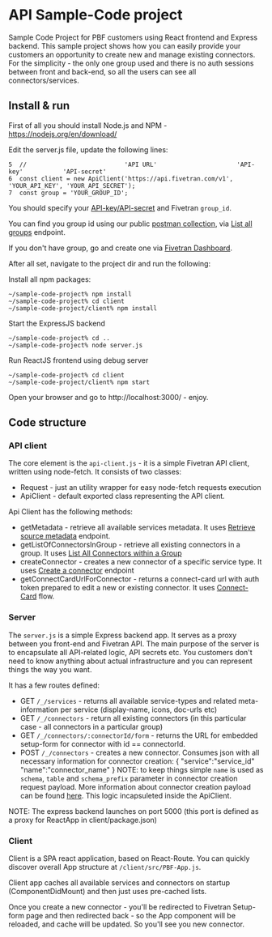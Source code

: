 # API Sample-Code project
Sample Code Project for PBF customers using React frontend and Express backend.
This sample project shows how you can easily provide your customers an opportunity to create new and manage existing connectors.
For the simplicity - the only one group used and there is no auth sessions between front and back-end, so all the users can see all connectors/services.

## Install & run
First of all you should install Node.js and NPM - https://nodejs.org/en/download/

Edit the server.js file, update the following lines:

```
5  //                           'API URL'                      'API-key'           'API-secret'
6  const client = new ApiClient('https://api.fivetran.com/v1', 'YOUR_API_KEY', 'YOUR_API_SECRET');
7  const group = 'YOUR_GROUP_ID';
```
You should specify your [API-key/API-secret](https://fivetran.com/docs/rest-api/getting-started) and Fivetran `group_id`. 

You can find you group id using our public [postman collection](https://fivetran.com/docs/rest-api/getting-started#postmancollection), via [List all groups](https://fivetran.com/docs/rest-api/groups#listallgroups) endpoint. 

If you don't have group, go and create one via [Fivetran Dashboard](https://fivetran.com/account).


After all set, navigate to the project dir and run the following:

Install all npm packages:
```
~/sample-code-project% npm install 
~/sample-code-project% cd client
~/sample-code-project/client% npm install
```

Start the ExpressJS backend
```
~/sample-code-project% cd ..
~/sample-code-project% node server.js
```

Run ReactJS frontend using debug server 
```
~/sample-code-project% cd client
~/sample-code-project/client% npm start
```

Open your browser and go to http://localhost:3000/ - enjoy.

## Code structure

### API client

The core element is the `api-client.js` - it is a simple Fivetran API client, written using node-fetch. 
It consists of two classes:
- Request - just an utility wrapper for easy node-fetch requests execution
- ApiClient - default exported class representing the API client. 

Api Client has the following methods:
- getMetadata - retrieve all available services metadata. It uses [Retrieve source metadata](https://fivetran.com/docs/rest-api/connectors#retrievesourcemetadata) endpoint.
- getListOfConnectorsInGroup - retrieve all existing connectors in a group. It uses [List All Connectors within a Group](https://fivetran.com/docs/rest-api/groups#listallconnectorswithinagroup)
- createConnector - creates a new connector of a specific service type. It uses [Create a connector](https://fivetran.com/docs/rest-api/connectors#createaconnector) endpoint
- getConnectCardUrlForConnector - returns a connect-card url with auth token prepared to edit a new or existing connector. It uses [Connect-Card](https://fivetran.com/docs/rest-api/connectors/connect-card) flow.

### Server

The `server.js` is a simple Express backend app. It serves as a proxy between you front-end and Fivetran API. The main purpose of the server is to encapsulate all API-related logic, API secrets etc. You customers don't need to know anything about actual infrastructure and you can represent things the way you want.

It has a few routes defined:
- GET `/_/services` - returns all available service-types and related meta-information per service (display-name, icons, doc-urls etc)
- GET `/_/connectors` - return all existing connectors (in this particular case - all connectors in a particular group)
- GET `/_/connectors/:connectorId/form` - returns the URL for embedded setup-form for connector with id == connectorId. 
- POST `/_/connectors` - creates a new connector. Consumes json with all necessary information for connector creation:
    {
        "service":"service_id"
        "name":"connector_name"
    }
NOTE: to keep things simple `name` is used as `schema`, `table` and `schema_prefix` parameter in connector creation request payload. More information about connector creation payload can be found [here](https://fivetran.com/docs/rest-api/connectors#createaconnector). This logic incapsuleted inside the ApiClient.

NOTE: The express backend launches on port 5000 (this port is defined as a proxy for ReactApp in client/package.json)

### Client

Client is a SPA react application, based on React-Route. You can quickly discover overall App structure at `/client/src/PBF-App.js`.

Client app caches all available services and connectors on startup (ComponentDidMount) and then just uses pre-cached lists. 

Once you create a new connector - you'll be redirected to Fivetran Setup-form page and then redirected back - so the App component will be reloaded, and cache will be updated. So you'll see you new connector.
